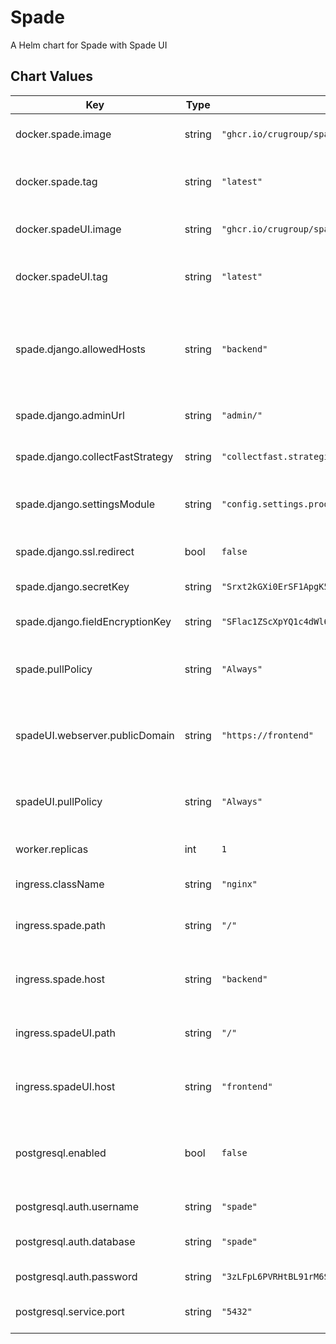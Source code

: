 Spade
=======

A Helm chart for Spade with Spade UI

## Chart Values

|Key                             |Type  |Default                                                         |Description                                                         |
|--------------------------------|------|----------------------------------------------------------------|--------------------------------------------------------------------|
|docker.spade.image              |string|`"ghcr.io/crugroup/spade"`                                      |Image for spade backend                                             |
|docker.spade.tag                |string|`"latest"`                                                      |Tag for spade backend image                                         |
|docker.spadeUI.image            |string|`"ghcr.io/crugroup/spadeui"`                                    |Image for spade frontend                                            |
|docker.spadeUI.tag              |string|`"latest"`                                                      |Tag for spade frontend image                                        |
|spade.django.allowedHosts       |string|`"backend"`                                                     |Comma-separated list of hosts that are allowed to access the backend|
|spade.django.adminUrl           |string|`"admin/"`                                                      |URL for the admin interface                                         |
|spade.django.collectFastStrategy|string|`"collectfast.strategies.filesystem.FileSystemStrategy"`        |Collectfast strategy to use                                         |
|spade.django.settingsModule     |string|`"config.settings.production"`                                  |Django settings module to use                                       |
|spade.django.ssl.redirect       |bool  |`false`                                                         |Whether to redirect to HTTPS                                        |
|spade.django.secretKey          |string|`"Srxt2kGXi0ErSF1ApgK5ZJyMDNHyetTLbaa67tPitMtl9cdpkwnDTTDZCjsGDlIO"`|Django secret key                                                   |
|spade.django.fieldEncryptionKey |string|`"SFlac1ZScXpYQ1c4dWl6ZVFrWks5R3drOUhJakpPdHI="`                |Field encryption key                                                |
|spade.pullPolicy                |string|`"Always"`                                                      |Pull policy for spade backend container                             |
|spadeUI.webserver.publicDomain  |string|`"https://frontend"`                                            |Public domain for the frontend (used for CORS)                      |
|spadeUI.pullPolicy              |string|`"Always"`                                                      |Pull policy for spade frontend container                            |
|worker.replicas                 |int   |`1`                                                             |Number of worker replicas                                           |
|ingress.className               |string|`"nginx"`                                                       |Ingress class to use                                                |
|ingress.spade.path              |string|`"/"`                                                           |Path for spade backend container                                    |
|ingress.spade.host              |string|`"backend"`                                                     |Domain for spade backend container                                  |
|ingress.spadeUI.path            |string|`"/"`                                                           |Path for spade frontend container                                   |
|ingress.spadeUI.host            |string|`"frontend"`                                                    |Domain for spade frontend container                                 |
|postgresql.enabled              |bool  |`false`                                                         |Whether to create a new PostgreSQL container with spade             |
|postgresql.auth.username        |string|`"spade"`                                                       |PostgreSQL username                                                 |
|postgresql.auth.database        |string|`"spade"`                                                       |PostgreSQL database name                                            |
|postgresql.auth.password        |string|`"3zLFpL6PVRHtBL91rM6ST24faVJU8a6z"`                            |PostgreSQL password                                                 |
|postgresql.service.port         |string|`"5432"`                                                        |PostgreSQL service port                                             |
